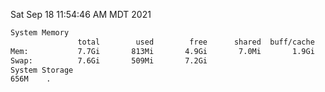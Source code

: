 Sat Sep 18 11:54:46 AM MDT 2021
```bash
System Memory
               total        used        free      shared  buff/cache   available
Mem:           7.7Gi       813Mi       4.9Gi       7.0Mi       1.9Gi       6.5Gi
Swap:          7.6Gi       509Mi       7.2Gi
System Storage
656M	.
```
```bash

